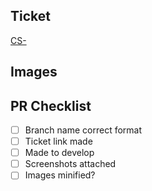 ## Ticket

[CS-](https://canddi.atlassian.net/browse/CS-)

## Images



## PR Checklist

- [ ] Branch name correct format
- [ ] Ticket link made
- [ ] Made to develop
- [ ] Screenshots attached
- [ ] Images minified?
